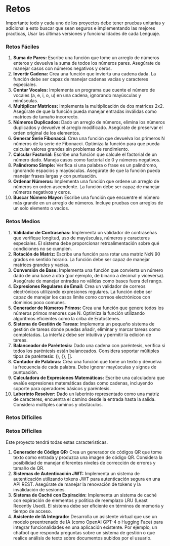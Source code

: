 # Retos

Importante todo y cada uno de los proyectos debe tener pruebas unitarias y adicional a esto buscar que sean seguros e implementando las mejores practicas, Usar las últimas versiones y funcionalidades de cada Lenguaje.

### Retos Fáciles

1. **Suma de Pares:** Escribe una función que tome un arreglo de números enteros y devuelva la suma de todos los números pares. Asegúrate de manejar casos con números negativos y ceros.
2. **Invertir Cadena:** Crea una función que invierta una cadena dada. La función debe ser capaz de manejar cadenas vacías y caracteres especiales.
3. **Contar Vocales:** Implementa un programa que cuente el número de vocales (a, e, i, o, u) en una cadena, ignorando mayúsculas y minúsculas.
4. **Multiplicar Matrices:** Implementa la multiplicación de dos matrices 2x2. Asegúrate de que la función pueda manejar entradas inválidas como matrices de tamaño incorrecto.
5. **Números Duplicados:** Dado un arreglo de números, elimina los números duplicados y devuelve el arreglo modificado. Asegúrate de preservar el orden original de los elementos.
6. **Generar Serie Fibonacci:** Crea una función que devuelva los primeros N números de la serie de Fibonacci. Optimiza la función para que pueda calcular valores grandes sin problemas de rendimiento.
7. **Calcular Factorial:** Escribe una función que calcule el factorial de un número dado. Maneja casos como factorial de 0 y números negativos.
8. **Palíndromo Simple:** Verifica si una palabra o frase es un palíndromo, ignorando espacios y mayúsculas. Asegúrate de que la función pueda manejar frases largas y con puntuación.
9. **Ordenar Números:** Implementa una función que ordene un arreglo de números en orden ascendente. La función debe ser capaz de manejar números negativos y ceros.
10. **Buscar Número Mayor:** Escribe una función que encuentre el número más grande en un arreglo de números. Incluye pruebas con arreglos de un solo elemento o vacíos.

### Retos Medios

1. **Validador de Contraseñas:** Implementa un validador de contraseñas que verifique longitud, uso de mayúsculas, números y caracteres especiales. El sistema debe proporcionar retroalimentación sobre qué condiciones no se cumplen.
2. **Rotación de Matriz:** Escribe una función para rotar una matriz NxN 90 grados en sentido horario. La función debe ser capaz de manejar matrices grandes y vacías.
3. **Conversión de Base:** Implementa una función que convierta un número dado de una base a otra (por ejemplo, de binario a decimal y viceversa). Asegúrate de manejar entradas no válidas como bases fuera del rango.
4. **Expresiones Regulares de Email:** Crea un validador de correos electrónicos utilizando expresiones regulares. La función debe ser capaz de manejar los casos límite como correos electrónicos con dominios poco comunes.
5. **Generador de Números Primos:** Crea una función que genere todos los números primos menores que N. Optimiza la función utilizando algoritmos eficientes como la criba de Eratóstenes.
6. **Sistema de Gestión de Tareas:** Implementa un pequeño sistema de gestión de tareas donde puedas añadir, eliminar y marcar tareas como completadas. La interfaz debe ser intuitiva y permitir la edición de tareas.
7. **Balanceador de Paréntesis:** Dado una cadena con paréntesis, verifica si todos los paréntesis están balanceados. Considera soportar múltiples tipos de paréntesis: (), {}, [].
8. **Contador de Palabras:** Crea una función que tome un texto y devuelva la frecuencia de cada palabra. Debe ignorar mayúsculas y signos de puntuación.
9. **Calculadora de Expresiones Matemáticas:** Escribe una calculadora que evalúe expresiones matemáticas dadas como cadenas, incluyendo soporte para operadores básicos y paréntesis.
10. **Laberinto Resolver:** Dado un laberinto representado como una matriz de caracteres, encuentra el camino desde la entrada hasta la salida. Considera múltiples caminos y obstáculos.

### Retos Difíciles
### Retos Difíciles

Este proyecto tendrá todas estas caracteristicas.

1. **Generador de Código QR:** Crea un generador de códigos QR que tome texto como entrada y produzca una imagen de código QR. Considera la posibilidad de manejar diferentes niveles de corrección de errores y tamaño de QR.
2. **Sistemas de Autenticación JWT:** Implementa un sistema de autenticación utilizando tokens JWT para autenticación segura en una API REST. Asegúrate de manejar la renovación de tokens y la invalidación de sesiones.
3. **Sistema de Caché con Expiración:** Implementa un sistema de caché con expiración de elementos y política de reemplazo LRU (Least Recently Used). El sistema debe ser eficiente en términos de memoria y tiempo de acceso.
4. **Asistente de IA Integrado:** Desarrolla un asistente virtual que use un modelo preentrenado de IA (como OpenAI GPT-4 o Hugging Face) para integrar funcionalidades en una aplicación existente. Por ejemplo, un chatbot que responda preguntas sobre un sistema de gestión o que realice análisis de texto sobre documentos subidos por el usuario.